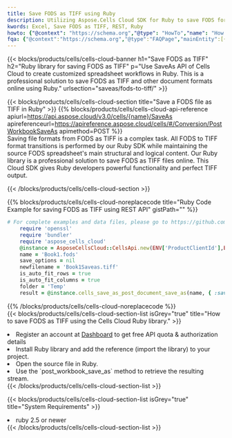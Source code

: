 ```yaml
---
title: Save FODS as TIFF using Ruby 
description: Utilizing Aspose.Cells Cloud SDK for Ruby to save FODS format file as TIFF format file. 
kwords: Excel, Save FODS as TIFF, REST, Ruby
howto: {"@context": "https://schema.org","@type": "HowTo","name": "How to save FODS as TIFF using the Cells Cloud Ruby library.","description": "How to save FODS as TIFF using the Cells Cloud Ruby library.","image": {"@type": "ImageObject"},"url": "/ruby/saveas/fods-to-tiff/","step": [{ "@type": "HowToStep","name": "How to save FODS as TIFF using the Cells Cloud Ruby library. step 1", "image": {"@type": "ImageObject",},"url": "/ruby/saveas/fods-to-tiff/","text": "Register an account at <a href='https://dashboard.aspose.cloud/'>Dashboard</a> to get free API quota & authorization details",},{ "@type": "HowToStep","name": "How to save FODS as TIFF using the Cells Cloud Ruby library. step 1", "image": {"@type": "ImageObject",},"url": "/ruby/saveas/fods-to-tiff/","text": "Install Ruby library and add the reference (import the library) to your project.",},{ "@type": "HowToStep","name": "How to save FODS as TIFF using the Cells Cloud Ruby library. step 1", "image": {"@type": "ImageObject",},"url": "/ruby/saveas/fods-to-tiff/","text": "Open the source file in Ruby.",},{ "@type": "HowToStep","name": "How to save FODS as TIFF using the Cells Cloud Ruby library. step 1", "image": {"@type": "ImageObject",},"url": "/ruby/saveas/fods-to-tiff/","text": "Use the `post_workbook_save_as` method to retrieve the resulting stream.",}, ],"supply": {"@type": "HowToSupply","name": "document"},"tool": [{"@type": "HowToTool","name": "RubyMine, Visual Studio Code, Aptana Studio, NetBeans"},{"@type": "HowToTool","name": "Aspose Cells"}],"totalTime": "PT6M"}
fqa: {"@context":"https://schema.org","@type":"FAQPage","mainEntity":[{"@type":"Question","name":"Why save file as other formats file in C# using REST API?","acceptedAnswer":{"@type":"Answer","text":"Documents are encoded in many ways, and some files may be incompatible with the software you use. To open and read such files, just save them as appropriate file formats.<br/><ol><li>Install .NET SDK and add the reference (import the library) to your project.</li><li>Open the source file in C# using REST API.</li><li>Call the PostWorkbookSaveAsRequest() method, passing an output filename with required extension.</li><li>Get the result of save as a separate file.</li></ol>"}},{"@type":"Question","name":"What file formats can I save as with your C# library?","acceptedAnswer":{"@type":"Answer","text":"We support a variety of file formats for conversion using .NET library, including XLSX, Excel, xls , PDF, CSV, HTML, Markdown, XML, PNG, JPG, TIFF, Json, TXT and many more."}},{"@type":"Question","name":"What is the maximum allowed file size for conversion using this .NET library?","acceptedAnswer":{"@type":"Answer","text":"There are no file size limits for format conversions using .NET library."}}]}
---
```



{{< blocks/products/cells/cells-cloud-banner h1="Save FODS as TIFF" h2="Ruby library for saving FODS as TIFF" p="Use SaveAs API of Cells Cloud to create customized spreadsheet workflows in Ruby. This is a professional solution to save FODS as TIFF and other document formats online using Ruby." urlsection="saveas/fods-to-tiff/" >}}

{{< blocks/products/cells/cells-cloud-section  title="Save a FODS file as TIFF in Ruby" >}}
{{% blocks/products/cells/cells-cloud-api-reference  apiurl=https://api.aspose.cloud/v3.0/cells/{name}/SaveAs  apireferenceurl=https://apireference.aspose.cloud/cells/#/Conversion/PostWorkbookSaveAs  apimethod=POST %}}
<br/>
Saving file formats from FODS as TIFF is a complex task. All FODS to TIFF format transitions is performed by our Ruby SDK while maintaining the source FODS spreadsheet's main structural and logical content. Our Ruby library is a professional solution to save FODS as TIFF files online. This Cloud SDK gives Ruby developers powerful functionality and perfect TIFF output.

{{< /blocks/products/cells/cells-cloud-section >}}

{{% blocks/products/cells/cells-cloud-noreplacecode title="Ruby Code Example for saving FODS as TIFF using REST API" gistPath="" %}}
  
```ruby
# For complete examples and data files, please go to https://github.com/aspose-cells-cloud/aspose-cells-cloud-ruby/
    require 'openssl'
    require 'bundler'
    require 'aspose_cells_cloud'
    @instance = AsposeCellsCloud::CellsApi.new(ENV['ProductClientId'],ENV['ProductClientSecret'])
    name = 'Book1.fods'
    save_options = nil
    newfilename = 'Book1Saveas.tiff'
    is_auto_fit_rows = true
    is_auto_fit_columns = true
    folder = 'Temp'
    result = @instance.cells_save_as_post_document_save_as(name, { :save_options=>save_options, :newfilename=>(folder+"/"+newfilename), :is_auto_fit_rows=>is_auto_fit_rows, :is_auto_fit_columns=>is_auto_fit_columns, :folder=>folder})
```
  
{{% /blocks/products/cells/cells-cloud-noreplacecode  %}}
<br/>
{{< blocks/products/cells/cells-cloud-section-list isGrey="true"  title="How to save FODS as TIFF using the Cells Cloud Ruby library." >}}
<li>Register an account at <a href="https://dashboard.aspose.cloud/">Dashboard</a> to get free API quota & authorization details</li>
<li>Install Ruby library and add the reference (import the library) to your project.</li>
<li>Open the source file in Ruby.</li>
<li>Use the `post_workbook_save_as` method to retrieve the resulting stream.</li>
{{< /blocks/products/cells/cells-cloud-section-list >}}

{{< blocks/products/cells/cells-cloud-section-list isGrey="true"  title="System Requirements" >}}
<li>ruby 2.5 or newer</li>
{{< /blocks/products/cells/cells-cloud-section-list >}}
